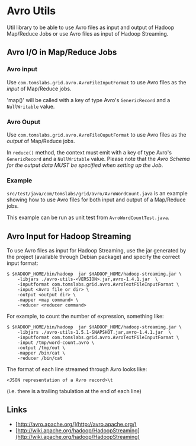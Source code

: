 # Avro Utils

Util library to be able to use Avro files as input and output of Hadoop Map/Reduce Jobs
or use Avro files as input of Hadoop Streaming.

## Avro I/O in Map/Reduce Jobs

### Avro input

Use `com.tomslabs.grid.avro.AvroFileInputFormat` to use Avro files as the *input* of Map/Reduce jobs.  

'map()' will be called with a key of type Avro's `GenericRecord` and a `NullWritable` value.

### Avro Ouput

Use `com.tomslabs.grid.avro.AvroFileOuputFormat` to use Avro files as the *output* of Map/Reduce jobs.  

In `reduce()` method, the context must emit with a key of type Avro's `GenericRecord` and  a `NullWritable` value.
Please note that the _Avro Schema for the output data MUST be specified when setting up the Job_.
 
### Example 

`src/test/java/com/tomslabs/grid/avro/AvroWordCount.java` is an example showing how to use Avro files for both input and output of a Map/Reduce jobs.

This example can be run as unit test from `AvroWordCountTest.java`.


## Avro Input for Hadoop Streaming

To use Avro files as input for Hadoop Streaming, use the jar generated by the project (available
through Debian package) and specify the correct input format:

    $ $HADOOP_HOME/bin/hadoop  jar $HADOOP_HOME/hadoop-streaming.jar \
        -libjars ./avro-utils-<VERSION>.jar,avro-1.4.1.jar  \
        -inputformat com.tomslabs.grid.avro.AvroTextFileInputFormat \
        -input <Avro file or dir> \
        -output <output dir> \
        -mapper <map command> \
        -reducer <reducer command>
     
For example, to count the number of expression, something like:

    $ $HADOOP_HOME/bin/hadoop  jar $HADOOP_HOME/hadoop-streaming.jar \
        -libjars ./avro-utils-1.5.1-SNAPSHOT.jar,avro-1.4.1.jar  \
        -inputformat com.tomslabs.grid.avro.AvroTextFileInputFormat \
        -input /tmp/word-count.avro \
        -output /tmp/out \
        -mapper /bin/cat \
        -reducer /bin/cat

The format of each line streamed through Avro looks like:

    <JSON representation of a Avro record>\t

(i.e. there is a trailing tabulation at the end of each line)

## Links

* [http://avro.apache.org/](http://avro.apache.org/)
* [http://wiki.apache.org/hadoop/HadoopStreaming](http://wiki.apache.org/hadoop/HadoopStreaming)
